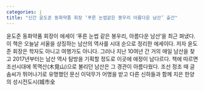 ```yaml
---
categories: j
title: "신간 윤도준 동화약품 회장 ‘푸른 눈썹같은 봉우리 아름다운 남산’ 출간"
---
```

윤도준 동화약품 회장이 에세이 ‘푸른 눈썹 같은 봉우리, 아름다운 남산’을 최근 펴냈다.이 책은 오늘날 서울을 상징하는 남산의 역사를 시대 순으로 정리한 에세이다. 저자 윤도준 회장은 학자도 아니고 여행가도 아니다. 그러나 지난 10여년 간 거의 매일 남산을 찾고 2017년부터는 남산 역사 탐방을 기획할 정도로 이곳에 애정이 남다르다. 책에 따르면 조선시대에 목멱산(木覓山)으로 불리던 남산은 그 경관이 아름다웠다. 조선 정조 때 글솜씨가 뛰어나기로 유명했던 문신 이덕무가 어명을 받고 다른 신하들과 함께 지은 한양의 성시전도시(城市全
